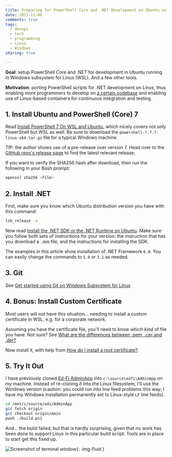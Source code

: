 ```yaml
---
title: Preparing for PowerShell Core and .NET Development on Ubuntu on Windows
date: 2021-11-08
comments: true
tags:
  - devops
  - tech
  - programming
  - Linux
  - Windows
sharing: true

---
```


**Goal**: setup PowerShell Core and .NET for development in Ubuntu running in
Windows subsystem for Linux (WSL). And a few other tools.

**Motivation**: porting PowerShell scripts for .NET development on Linux, thus
enabling more programmers to develop on [a certain
codebase](https://github.com/Ed-Fi-Alliance-OSS) and enabling use of Linux-based
containers for continuous integration and testing.

<!-- truncate -->

## 1. Install Ubuntu and PowerShell (Core) 7

Read [Install PowerShell 7 On WSL and
Ubuntu](https://www.saggiehaim.net/install-powershell-7-on-wsl-and-ubuntu/),
which nicely covers not only PowerShell but WSL as well. Be sure to download the
`powershell-?.?.?-linux-x64.tar.gz` file for a typical Windows machine.

TIP: the author shows use of a pre-release over version 7. Head over to the
[GitHub repo's release page](https://github.com/PowerShell/PowerShell/releases/)
to find the latest relevant release.

If you want to verify the SHA256 hash after download, then run the following in
your Bash prompt:

```bash
openssl sha256 <file>
```

## 2. Install .NET

First, make sure you know which Ubuntu distribution version you have with this
command:

```bash
lsb_release -a
```

Now read [Install the .NET SDK or the .NET Runtime on
Ubuntu](https://docs.microsoft.com/en-us/dotnet/core/install/linux-ubuntu). Make
sure you follow both sets of instructions for your version: the instruction that
has you download a `.deb` file, and the instructions for installing the SDK.

The examples in this article show installation of .NET Framework `6.0`. You  can
easily change the commands to `5.0` or `3.1` as needed.

## 3. Git

See [Get started using Git on Windows Subsystem for
Linux](https://docs.microsoft.com/en-us/windows/wsl/tutorials/wsl-git)

## 4. Bonus: Install Custom Certificate

Most users will not have this situation... needing to install a custom
certificate in WSL, e.g. for a corporate network.

Assuming you have the certificate file, you'll need to know which _kind_ of file
you have. Not sure? See [What are the differences between .pem, .cer and
.der?](https://stackoverflow.com/questions/22743415/what-are-the-differences-between-pem-cer-and-der/22743616)

Now install it, with help from [How do I install a root
certificate?](https://askubuntu.com/questions/73287/how-do-i-install-a-root-certificate).

## 5. Try It Out

I have previously cloned [Ed-Fi
AdminApp](https://www.github.com/Ed-Fi-Alliance-OSS/AdminApp) into
`c:\source\edfi\AdminApp` on my machine. Instead of re-cloning it into the Linux
filesystem, I'll use the Windows version (caution: you could run into line feed
problems this way; I have my Windows installation permanently set to Linux-style
`LF` line feeds).

```bash
cd /mnt/c/source/edi/AdminApp
git fetch origin
git checkout origin/main
pwsh ./build.ps1
```

And... the build failed, but that is hardly surprising, given that no work has
been done to support Linux in this particular build script. Tools are in place
to start get this fixed up.

![Screenshot of terminal window](https://blog.safnet.com/images/pshell-dotnet-wsl-adminapp.jpg){: .img-fluid }
